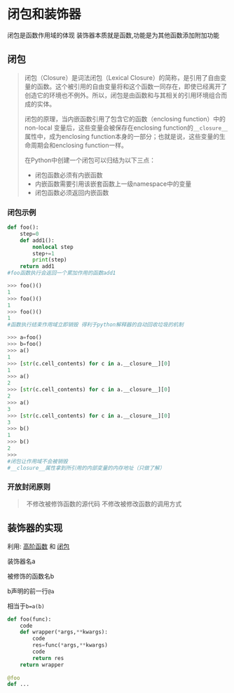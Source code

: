 # 闭包和装饰器

闭包是函数作用域的体现
装饰器本质就是函数,功能是为其他函数添加附加功能

## 闭包

> 闭包（Closure）是词法闭包（Lexical Closure）的简称，是引用了自由变量的函数。这个被引用的自由变量将和这个函数一同存在，即使已经离开了创造它的环境也不例外。所以，闭包是由函数和与其相关的引用环境组合而成的实体。
>
> 闭包的原理，当内嵌函数引用了包含它的函数（enclosing function）中的non-local 变量后，这些变量会被保存在enclosing function的`__closure__`属性中，成为enclosing function本身的一部分；也就是说，这些变量的生命周期会和enclosing function一样。 
>
> 在Python中创建一个闭包可以归结为以下三点：
>
> - 闭包函数必须有内嵌函数
> - 内嵌函数需要引用该嵌套函数上一级namespace中的变量
> - 闭包函数必须返回内嵌函数



### 闭包示例

```python
def foo():
    step=0
    def add1():
        nonlocal step
        step+=1
        print(step)
    return add1
#foo函数执行会返回一个累加作用的函数add1 

>>> foo()()
1
>>> foo()()
1
>>> foo()()
1
#函数执行结束作用域立即销毁 得利于python解释器的自动回收垃圾的机制

>>> a=foo()
>>> b=foo()
>>> a()
1
>>> [str(c.cell_contents) for c in a.__closure__][0]
1
>>> a()
2
>>> [str(c.cell_contents) for c in a.__closure__][0]
2
>>> a()
3
>>> [str(c.cell_contents) for c in a.__closure__][0]
3
>>> b()
1
>>> b()
2
>>> 
#闭包让作用域不会被销毁 
#__closure__属性拿到所引用的内部变量的内存地址（只做了解）
```

### 开放封闭原则

> ​    不修改被修饰函数的源代码
>     不修改被修改函数的调用方式

## 装饰器的实现

   利用: <u>高阶函数</u>  和  <u>闭包</u>

装饰器名a 

被修饰的函数名b

b声明的前一行`@a` 

相当于`b=a(b)`

```python
def foo(func):
    code
    def wrapper(*args,**kwargs):
        code
        res=func(*args,**kwargs)
        code
        return res
    return wrapper
    
@foo  
def ...
```

